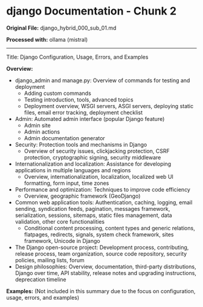 # django Documentation - Chunk 2

**Original File:** django_hybrid_000_sub_01.md

**Processed with:** ollama (mistral)

---

 Title: Django Configuration, Usage, Errors, and Examples

**Overview:**

- django_admin and manage.py: Overview of commands for testing and deployment
  - Adding custom commands
  - Testing introduction, tools, advanced topics
  - Deployment overview, WSGI servers, ASGI servers, deploying static files, email error tracking, deployment checklist
- Admin: Automated admin interface (popular Django feature)
  - Admin site
  - Admin actions
  - Admin documentation generator
- Security: Protection tools and mechanisms in Django
  - Overview of security issues, clickjacking protection, CSRF protection, cryptographic signing, security middleware
- Internationalization and localization: Assistance for developing applications in multiple languages and regions
  - Overview, internationalization, localization, localized web UI formatting, form input, time zones
- Performance and optimization: Techniques to improve code efficiency
  - Overview, geographic framework (GeoDjango)
- Common web application tools: Authentication, caching, logging, email sending, syndication feeds, pagination, messages framework, serialization, sessions, sitemaps, static files management, data validation, other core functionalities
  - Conditional content processing, content types and generic relations, flatpages, redirects, signals, system check framework, sites framework, Unicode in Django
- The Django open-source project: Development process, contributing, release process, team organization, source code repository, security policies, mailing lists, forum
- Design philosophies: Overview, documentation, third-party distributions, Django over time, API stability, release notes and upgrading instructions, deprecation timeline

**Examples:**
(Not included in this summary due to the focus on configuration, usage, errors, and examples)